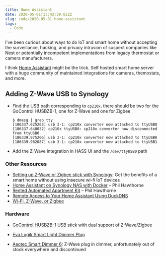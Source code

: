 ```yaml
---
title: Home Assistant
date: 2020-05-01T13:43:39.822Z
slug: code/2020-05-01-home-assistant
tags:
  - Code
---
```


I've been curious about ways to do IoT and smart home without accepting the surveillance, hacking, and privacy intrusion of suspect companies like Nest or potentially incompetent implementations from legacy thermostat or camera manufacturers.

I think [Home Assistant](https://www.home-assistant.io/) might be the trick. Self hosted smart home server with a huge community of maintained integrations for cameras, themostats, and more.

## Adding Z-Wave USB to Synology

- Find the USB path corresponding to `cp210x`, there should be two for the GoControl HUSBZB-1, one for Z-Wave and one for Zigbee
  ```
  $ dmesg | grep tty
  [186337.625263] usb 3-1: cp210x converter now attached to ttyUSB0
  [186337.640052] cp210x ttyUSB0: cp210x converter now disconnected from ttyUSB0
  [186339.975206] usb 3-1: cp210x converter now attached to ttyUSB0
  [186339.982087] usb 3-1: cp210x converter now attached to ttyUSB1
  ```
- Add the Z-Wave integration in HASS UI and the `/dev/ttyUSB0` path

### Other Resources

- [Setting up Z-Wave or Zigbee stick with Synology](https://khaz.me/using-a-z-wave-or-zigbee-stick-on-synology-dsm-for-use-with-homeassistant-and-docker/): Get the benefits of a smart home without using insecure wi-fi IoT devices
- [Home Assistant on Synology NAS with Docker](https://philhawthorne.com/installing-home-assistant-io-on-a-synology-diskstation-nas/) – Phil Hawthorne
- [Rented Automated Apartment Kit](https://kit.co/philhawthorne/rented-automated-apartment-kit) – Phil Hawthorne
- [Remote Access to Your Home Assistant Using DuckDNS](https://www.youtube.com/watch?v=fNzngoXfxzw)
- [Wi-Fi, Z-Wave, or Zigbee](https://familyelectronics.net/2020/01/18/why-i-prefer-z-wave-and-zigbee-over-wifi-and-bluetooth/)

### Hardware

- [GoControl HUSBZB-1](https://www.amazon.ca/dp/B01GJ826F8/ref=as_li_ss_tl?s=gateway&crid=3T0T3DZ600D87&keywords=HUSBZB-1&sprefix=cob+led+rece,aps,196&language=en_US&sr=8-3&linkCode=gs2&linkId=c29b994e3d8c570f778207624dde39f3&tag=khaz349857-20) USB stick with dual support of Z-Wave/Zigbee
- [Eva Logik Smart Light Dimmer Plug](https://www.amazon.com/gp/product/B07VKKT7X7/ref=ppx_yo_dt_b_asin_title_o00_s00?ie=UTF8&psc=1)

- [Aeotec Smart Dimmer 6](https://aeotec.com/z-wave-plug-in-dimmer/): Z-Wave plug in dimmer, unfortunately out of stock everywhere and discontinued
